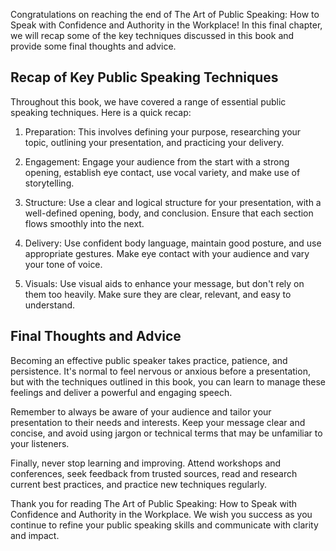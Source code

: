 
Congratulations on reaching the end of The Art of Public Speaking: How to Speak with Confidence and Authority in the Workplace! In this final chapter, we will recap some of the key techniques discussed in this book and provide some final thoughts and advice.

Recap of Key Public Speaking Techniques
---------------------------------------

Throughout this book, we have covered a range of essential public speaking techniques. Here is a quick recap:

1. Preparation: This involves defining your purpose, researching your topic, outlining your presentation, and practicing your delivery.

2. Engagement: Engage your audience from the start with a strong opening, establish eye contact, use vocal variety, and make use of storytelling.

3. Structure: Use a clear and logical structure for your presentation, with a well-defined opening, body, and conclusion. Ensure that each section flows smoothly into the next.

4. Delivery: Use confident body language, maintain good posture, and use appropriate gestures. Make eye contact with your audience and vary your tone of voice.

5. Visuals: Use visual aids to enhance your message, but don't rely on them too heavily. Make sure they are clear, relevant, and easy to understand.

Final Thoughts and Advice
-------------------------

Becoming an effective public speaker takes practice, patience, and persistence. It's normal to feel nervous or anxious before a presentation, but with the techniques outlined in this book, you can learn to manage these feelings and deliver a powerful and engaging speech.

Remember to always be aware of your audience and tailor your presentation to their needs and interests. Keep your message clear and concise, and avoid using jargon or technical terms that may be unfamiliar to your listeners.

Finally, never stop learning and improving. Attend workshops and conferences, seek feedback from trusted sources, read and research current best practices, and practice new techniques regularly.

Thank you for reading The Art of Public Speaking: How to Speak with Confidence and Authority in the Workplace. We wish you success as you continue to refine your public speaking skills and communicate with clarity and impact.